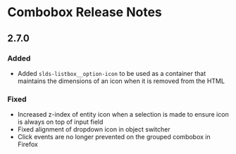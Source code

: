 <!-- Release notes authoring guidelines: http://keepachangelog.com/ -->

# Combobox Release Notes

<!-- ## [Unreleased] -->

## 2.7.0

### Added
- Added `slds-listbox__option-icon` to be used as a container that maintains the dimensions of an icon when it is removed from the HTML

### Fixed
- Increased z-index of entity icon when a selection is made to ensure icon is always on top of input field
- Fixed alignment of dropdown icon in object switcher
- Click events are no longer prevented on the grouped combobox in Firefox
